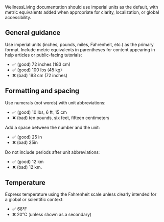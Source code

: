 WellnessLiving documentation should use imperial units as the default, with metric equivalents added when appropriate for clarity, localization, or global accessibility.

## General guidance
Use imperial units (inches, pounds, miles, Fahrenheit, etc.) as the primary format. Include metric equivalents in parentheses for content appearing in help articles or public-facing tutorials:  
* ✅ (good) 72 inches (183 cm)
* ✅ (good) 100 lbs (45 kg)
* ❌ (bad) 183 cm (72 inches)

## Formatting and spacing
Use numerals (not words) with unit abbreviations:  
* ✅ (good) 10 lbs, 6 ft, 15 cm
* ❌ (bad) ten pounds, six feet, fifteen centimeters

Add a space between the number and the unit:
* ✅ (good) 25 in
* ❌ (bad) 25in

Do not include periods after unit abbreviations:
* ✅ (good) 12 km
* ❌ (bad) 12 km.

## Temperature
Express temperature using the Fahrenheit scale unless clearly intended for a global or scientific context:
* ✅ 68°F
* ❌ 20°C (unless shown as a secondary)